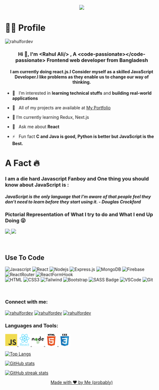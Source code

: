  <p align="center" width="100%">
   <img src="https://github.com/Rahulfordev/img-file/blob/main/profile.gif">
</p>
<H1> 👨‍💻 Profile </H1>
<p align="left"> <img src="https://komarev.com/ghpvc/?username=rahulfordev&label=Profile%20views&color=0e75b6&style=flat" alt="rahulfordev" /> </p>
<h3 align="center">Hi 👋, I'm &#60;Rahul Ali/&#62; , A &#60;code-passionate&#62;&#60;/code-passionate&#62; Frontend web developer from Bangladesh</h3>

<h4 align = "center" >I am currently doing react.js.I Consider myself as a skilled JavaScript Developer.I like problems as they enable us to change our way of thinking.</h4>


 - 👀 &nbsp; I’m interested in **learning technical stuffs** and **building real-world applications**

 - 🌱 &nbsp; All of my projects are available at [My Portfolio](https://rahulfordev.vercel.app/)

 - 🌱 I’m currently learning Redux, Next.js

 - 💬 &nbsp; Ask me about **React**

 - ⚡ &nbsp; Fun fact **C and Java is good, Python is better but JavaScript is the Best.**




<h1> A Fact 🔥</h1>
<p align="center">
<H3> I am a die hard Javascript Fanboy and One thing you should know about JavaScript is :</H3>
 <H5> JavaScript is the only language that I’m aware of that people feel they don’t need to learn before they start using it.  - Douglas Crockford</H5>
</p>


### Pictorial Representation of What I try to do and What I end Up Doing  😜 

<a href="#" >



<img aling="left" width="200" src="https://github.com/Rahulfordev/img-file/blob/main/black.png" width="40%"/>
</a>

<a href="#" >
    

    
<img aling="right" width="200" src="https://github.com/Rahulfordev/img-file/blob/main/white.png" width="40%"/>
</a>

<br/>
<br/>
<br/>

## Use To Code

![Javascript](https://img.shields.io/badge/JavaScript-F7DF1E.svg?style=for-the-badge&logo=JavaScript&logoColor=black)
![React](https://img.shields.io/badge/React-61DAFB.svg?style=for-the-badge&logo=React&logoColor=black)
![Nodejs](https://img.shields.io/badge/Node.js-339933.svg?style=for-the-badge&logo=nodedotjs&logoColor=white)
![Express.js](https://img.shields.io/badge/Express-000000.svg?style=for-the-badge&logo=Express&logoColor=white)
![MongoDB](https://img.shields.io/badge/MongoDB-47A248.svg?style=for-the-badge&logo=MongoDB&logoColor=white)
![Firebase](https://img.shields.io/badge/Firebase-FFCA28.svg?style=for-the-badge&logo=Firebase&logoColor=black)
![ReactRouter](https://img.shields.io/badge/React%20Router-CA4245.svg?style=for-the-badge&logo=React-Router&logoColor=white)
![ReactFormHook](https://img.shields.io/badge/React%20Hook%20Form-EC5990.svg?style=for-the-badge&logo=React-Hook-Form&logoColor=white)
<br/>
![HTML](https://img.shields.io/badge/HTML5-E34F26?style=for-the-badge&logo=html5&logoColor=white)
![CSS3](https://img.shields.io/badge/CSS3-1572B6?style=for-the-badge&logo=css3&logoColor=white)
![Tailwind](https://img.shields.io/badge/Tailwind_CSS-092749?style=for-the-badge&logo=tailwindcss&logoColor=06B6D4&labelColor=000000)
![Bootstrap](https://img.shields.io/badge/Bootstrap-563D7C?style=for-the-badge&logo=bootstrap&logoColor=white)
![SASS Badge](https://img.shields.io/badge/Sass-CC6699?style=for-the-badge&logo=sass&logoColor=white)
![VSCode](https://img.shields.io/badge/Visual_Studio-0078d7?style=for-the-badge&logo=visual%20studio&logoColor=white)
![Git](https://img.shields.io/badge/Git-F05032?style=for-the-badge&logo=git&logoColor=white)

<br/>

<h3 align="left">Connect with me:</h3>
<p align="left">
<a href="https://twitter.com/rahulfordev" target="blank"><img align="center" src="https://raw.githubusercontent.com/rahuldkjain/github-profile-readme-generator/master/src/images/icons/Social/twitter.svg" alt="rahulfordev" height="30" width="40" /></a>
<a href="https://linkedin.com/in/rahulfordev" target="blank"><img align="center" src="https://raw.githubusercontent.com/rahuldkjain/github-profile-readme-generator/master/src/images/icons/Social/linked-in-alt.svg" alt="rahulfordev" height="30" width="40" /></a>
<a href="https://instagram.com/rahulfordev" target="blank"><img align="center" src="https://raw.githubusercontent.com/rahuldkjain/github-profile-readme-generator/master/src/images/icons/Social/instagram.svg" alt="rahulfordev" height="30" width="40" /></a>
</p>

<h3 align="left">Languages and Tools:</h3>
<p align="left"> <a href="https://developer.mozilla.org/en-US/docs/Web/JavaScript" target="_blank" rel="noreferrer"> <img src="https://raw.githubusercontent.com/devicons/devicon/master/icons/javascript/javascript-original.svg" alt="javascript" width="40" height="40"/> </a>
 <a href="https://reactjs.org/" target="_blank" rel="noreferrer"> <img src="https://raw.githubusercontent.com/devicons/devicon/master/icons/react/react-original-wordmark.svg" alt="react" width="40" height="40"/> </a>  <a href="https://nodejs.org" target="_blank" rel="noreferrer"> <img src="https://raw.githubusercontent.com/devicons/devicon/master/icons/nodejs/nodejs-original-wordmark.svg" alt="nodejs" width="40" height="40"/> </a> </a> <a href="https://www.w3.org/html/" target="_blank" rel="noreferrer"> <img src="https://raw.githubusercontent.com/devicons/devicon/master/icons/html5/html5-original-wordmark.svg" alt="html5" width="40" height="40"/> </a> <a href="https://www.w3schools.com/css/" target="_blank" rel="noreferrer"> <img src="https://raw.githubusercontent.com/devicons/devicon/master/icons/css3/css3-original-wordmark.svg" alt="css3" width="40" height="40"/> </p>

![Top Langs](https://github-readme-stats.vercel.app/api/top-langs/?username=Rahulfordev)

![GitHub stats](https://github-readme-stats.vercel.app/api?username=Rahulfordev&show_icons=true&count_private=true)

![GitHub streak stats](https://github-readme-streak-stats.herokuapp.com/?user=Rahulfordev)

<p align="center">Made with ❤️ by Me (probably)</p>
